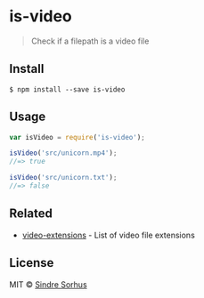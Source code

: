 # is-video

> Check if a filepath is a video file


## Install

```
$ npm install --save is-video
```


## Usage

```js
var isVideo = require('is-video');

isVideo('src/unicorn.mp4');
//=> true

isVideo('src/unicorn.txt');
//=> false
```


## Related

- [video-extensions](https://github.com/sindresorhus/video-extensions) - List of video file extensions


## License

MIT © [Sindre Sorhus](http://sindresorhus.com)
